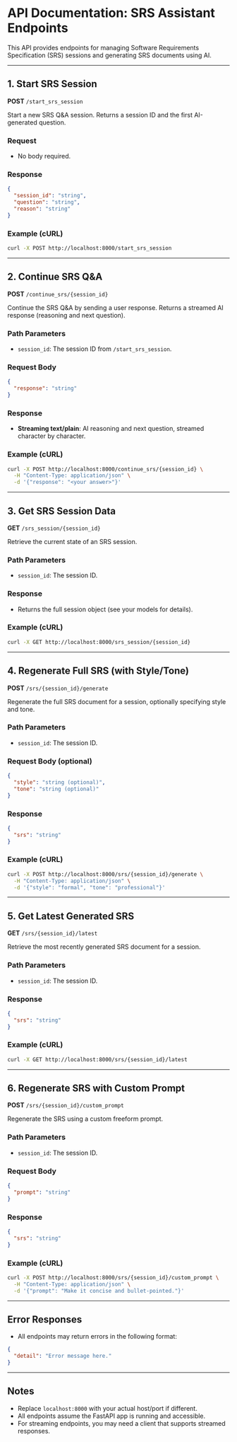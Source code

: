 # API Documentation: SRS Assistant Endpoints

This API provides endpoints for managing Software Requirements Specification (SRS) sessions and generating SRS documents using AI.

---

## 1. Start SRS Session

**POST** `/start_srs_session`

Start a new SRS Q&A session. Returns a session ID and the first AI-generated question.

### Request

- No body required.

### Response

```json
{
  "session_id": "string",
  "question": "string",
  "reason": "string"
}
```

### Example (cURL)

```bash
curl -X POST http://localhost:8000/start_srs_session
```

---

## 2. Continue SRS Q&A

**POST** `/continue_srs/{session_id}`

Continue the SRS Q&A by sending a user response. Returns a streamed AI response (reasoning and next question).

### Path Parameters

- `session_id`: The session ID from `/start_srs_session`.

### Request Body

```json
{
  "response": "string"
}
```

### Response

- **Streaming text/plain**: AI reasoning and next question, streamed character by character.

### Example (cURL)

```bash
curl -X POST http://localhost:8000/continue_srs/{session_id} \
  -H "Content-Type: application/json" \
  -d '{"response": "<your answer>"}'
```

---

## 3. Get SRS Session Data

**GET** `/srs_session/{session_id}`

Retrieve the current state of an SRS session.

### Path Parameters

- `session_id`: The session ID.

### Response

- Returns the full session object (see your models for details).

### Example (cURL)

```bash
curl -X GET http://localhost:8000/srs_session/{session_id}
```

---

## 4. Regenerate Full SRS (with Style/Tone)

**POST** `/srs/{session_id}/generate`

Regenerate the full SRS document for a session, optionally specifying style and tone.

### Path Parameters

- `session_id`: The session ID.

### Request Body (optional)

```json
{
  "style": "string (optional)",
  "tone": "string (optional)"
}
```

### Response

```json
{
  "srs": "string"
}
```

### Example (cURL)

```bash
curl -X POST http://localhost:8000/srs/{session_id}/generate \
  -H "Content-Type: application/json" \
  -d '{"style": "formal", "tone": "professional"}'
```

---

## 5. Get Latest Generated SRS

**GET** `/srs/{session_id}/latest`

Retrieve the most recently generated SRS document for a session.

### Path Parameters

- `session_id`: The session ID.

### Response

```json
{
  "srs": "string"
}
```

### Example (cURL)

```bash
curl -X GET http://localhost:8000/srs/{session_id}/latest
```

---

## 6. Regenerate SRS with Custom Prompt

**POST** `/srs/{session_id}/custom_prompt`

Regenerate the SRS using a custom freeform prompt.

### Path Parameters

- `session_id`: The session ID.

### Request Body

```json
{
  "prompt": "string"
}
```

### Response

```json
{
  "srs": "string"
}
```

### Example (cURL)

```bash
curl -X POST http://localhost:8000/srs/{session_id}/custom_prompt \
  -H "Content-Type: application/json" \
  -d '{"prompt": "Make it concise and bullet-pointed."}'
```

---

## Error Responses

- All endpoints may return errors in the following format:

```json
{
  "detail": "Error message here."
}
```

---

## Notes

- Replace `localhost:8000` with your actual host/port if different.
- All endpoints assume the FastAPI app is running and accessible.
- For streaming endpoints, you may need a client that supports streamed responses.

